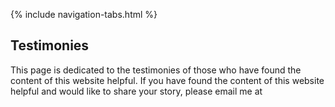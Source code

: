 <link rel="stylesheet" type="text/css" href="styles.css">

{% include navigation-tabs.html %} <!-- Include the shared navigation tabs -->

<body>
  <section class="default-text-format">
    <h2>Testimonies</h2>
    <p>
      This page is dedicated to the testimonies of those who have found the content of this website helpful. If you have found the content of this website helpful and would like to share your story, please email me at
    </p>
  </section>
</body>
